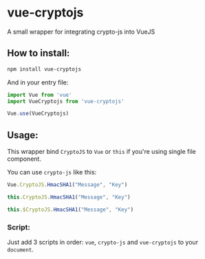 # vue-cryptojs
A small wrapper for integrating crypto-js into VueJS

## How to install:
```bash
npm install vue-cryptojs
```

And in your entry file:
```js
import Vue from 'vue'
import VueCryptojs from 'vue-cryptojs'

Vue.use(VueCryptojs)
```
## Usage:
This wrapper bind `CryptoJS` to `Vue` or `this` if you're using single file component.

You can use `crypto-js` like this:
```js
Vue.CryptoJS.HmacSHA1("Message", "Key")

this.CryptoJS.HmacSHA1("Message", "Key")

this.$CryptoJS.HmacSHA1("Message", "Key")
```

### Script:
Just add 3 scripts in order: `vue`, `crypto-js` and `vue-cryptojs` to your `document`.
